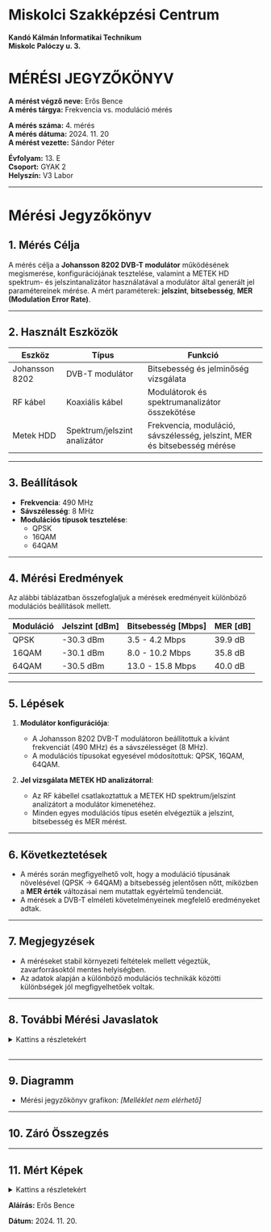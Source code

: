 # Miskolci Szakképzési Centrum  
**Kandó Kálmán Informatikai Technikum**  
**Miskolc Palóczy u. 3.**

# MÉRÉSI JEGYZŐKÖNYV

**A mérést végző neve:** Erős Bence  
**A mérés tárgya:** Frekvencia vs. moduláció mérés


**A mérés száma:** 4. mérés  
**A mérés dátuma:** 2024. 11. 20  
**A mérést vezette:** Sándor Péter  

**Évfolyam:** 13. E  
**Csoport:** GYAK 2  
**Helyszín:** V3 Labor 

---

# Mérési Jegyzőkönyv

## 1. Mérés Célja
A mérés célja a **Johansson 8202 DVB-T modulátor** működésének megismerése, konfigurációjának tesztelése, valamint a METEK HD spektrum- és jelszintanalizátor használatával a modulátor által generált jel paramétereinek mérése. A mért paraméterek: **jelszint**, **bitsebesség**, **MER (Modulation Error Rate)**.

---

## 2. Használt Eszközök

| Eszköz                     | Típus                       | Funkció                                           |
|----------------------------|-----------------------------|---------------------------------------------------|
| Johansson 8202             | DVB-T modulátor            | Bitsebesség és jelminőség vizsgálata              |
| RF kábel                   | Koaxiális kábel            | Modulátorok és spektrumanalizátor összekötése     |
| Metek HDD                  | Spektrum/jelszint analizátor| Frekvencia, moduláció, sávszélesség, jelszint, MER és bitsebesség mérése |

---

## 3. Beállítások
- **Frekvencia**: 490 MHz  
- **Sávszélesség**: 8 MHz  
- **Modulációs típusok tesztelése**:  
  - QPSK  
  - 16QAM  
  - 64QAM  

---

## 4. Mérési Eredmények
Az alábbi táblázatban összefoglaljuk a mérések eredményeit különböző modulációs beállítások mellett.

| **Moduláció** | **Jelszint [dBm]** | **Bitsebesség [Mbps]** | **MER [dB]** |
|---------------|---------------------|------------------------|--------------|
| QPSK          | -30.3 dBm          | 3.5 - 4.2 Mbps        | 39.9 dB      |
| 16QAM         | -30.1 dBm          | 8.0 - 10.2 Mbps       | 35.8 dB      |
| 64QAM         | -30.5 dBm          | 13.0 - 15.8 Mbps      | 40.0 dB      |

---

## 5. Lépések
1. **Modulátor konfigurációja**:
   - A Johansson 8202 DVB-T modulátoron beállítottuk a kívánt frekvenciát (490 MHz) és a sávszélességet (8 MHz).  
   - A modulációs típusokat egyesével módosítottuk: QPSK, 16QAM, 64QAM.

2. **Jel vizsgálata METEK HD analizátorral**:
   - Az RF kábellel csatlakoztattuk a METEK HD spektrum/jelszint analizátort a modulátor kimenetéhez.  
   - Minden egyes modulációs típus esetén elvégeztük a jelszint, bitsebesség és MER mérést.  

---

## 6. Következtetések
- A mérés során megfigyelhető volt, hogy a moduláció típusának növelésével (QPSK → 64QAM) a bitsebesség jelentősen nőtt, miközben a **MER érték** változásai nem mutattak egyértelmű tendenciát.  
- A mérések a DVB-T elméleti követelményeinek megfelelő eredményeket adtak.

---

## 7. Megjegyzések
- A méréseket stabil környezeti feltételek mellett végeztük, zavarforrásoktól mentes helyiségben.  
- Az adatok alapján a különböző modulációs technikák közötti különbségek jól megfigyelhetőek voltak.

---

## 8. További Mérési Javaslatok

<details>   

<summary>Kattins a részletekért</summary>   

<h1>Mérési Javaslatok</h1>

    <h2>1. Szélsőséges Jelszint Tesztelése</h2>
    <ul>
        <li><strong>Cél:</strong> Vizsgálni, hogyan viselkedik a rendszer különböző jelszint értékek mellett.</li>
        <li><strong>Lépések:</strong>
            <ol>
                <li>Állítsuk be a jelszintet az RF kimeneten szélsőségesen alacsony és magas értékekre (pl. -60 dBm, -20 dBm).</li>
                <li>Mérjük meg a bitsebességet és a MER-t a kiválasztott modulációs típusok mellett.</li>
            </ol>
        </li>
        <li><strong>Elvárt eredmények:</strong> Magasabb jelszintnél stabilabb adatátvitel, alacsonyabb jelszintnél romló MER és csökkenő bitsebesség.</li>
    </ul>

    <hr>

    <h2>2. Szűkebb és Szélesebb Sávszélesség Hatásai</h2>
    <ul>
        <li><strong>Cél:</strong> Megvizsgálni a sávszélesség változtatásának hatását a jel minőségére és teljesítményére.</li>
        <li><strong>Lépések:</strong>
            <ol>
                <li>Állítsuk be a sávszélességet különböző értékekre (pl. 6 MHz, 7 MHz, 8 MHz).</li>
                <li>Rögzítsük a jelszintet, MER-t és a bitsebességet.</li>
            </ol>
        </li>
        <li><strong>Elvárt eredmények:</strong> Szélesebb sávszélességnél nagyobb bitsebesség, de csökkenhet a MER.</li>
    </ul>

    <hr>

    <h2>3. Zavarforrások Hatása</h2>
    <ul>
        <li><strong>Cél:</strong> Meghatározni, hogy a közeli rádiófrekvenciás zavarok hogyan befolyásolják a jelek minőségét.</li>
        <li><strong>Lépések:</strong>
            <ol>
                <li>Helyezzünk egy zavarforrást (pl. másik RF jeladó) a vizsgált frekvencia közelébe.</li>
                <li>Mérjük meg a jelszintet, MER-t és a bitsebességet különböző távolságokból.</li>
            </ol>
        </li>
        <li><strong>Elvárt eredmények:</strong> Zavarforrás jelenléte csökkentheti a MER-t és növelheti a hibaarányt.</li>
    </ul>

    <hr>

    <h2>4. Moduláció Stabilitásának Vizsgálata Időfüggvényében</h2>
    <ul>
        <li><strong>Cél:</strong> Tesztelni, hogy hosszabb időtartam alatt mennyire stabil a jel különböző modulációs típusok esetén.</li>
        <li><strong>Lépések:</strong>
            <ol>
                <li>Állítsuk be az eszközt egy modulációs típusra (pl. 64QAM).</li>
                <li>Mérjünk jelszintet, MER-t és bitsebességet óránként legalább 12 órán keresztül.</li>
            </ol>
        </li>
        <li><strong>Elvárt eredmények:</strong> Stabil rendszer esetén a paramétereknek változatlannak kell maradniuk.</li>
    </ul>

    <hr>

    <h2>5. Szomszédos Csatornák Vizsgálata</h2>
    <ul>
        <li><strong>Cél:</strong> Megérteni, hogyan befolyásolja a szomszédos csatornák jelenléte a méréseket.</li>
        <li><strong>Lépések:</strong>
            <ol>
                <li>Aktiváljunk egy szomszédos csatornán (pl. 482 MHz vagy 498 MHz) másik DVB-T jelet.</li>
                <li>Mérjük meg a főcsatorna (490 MHz) paramétereit.</li>
            </ol>
        </li>
        <li><strong>Elvárt eredmények:</strong> Növekvő interferencia esetén csökkenhet a MER és romolhat a jel minősége.</li>
    </ul>

    <hr>

    <h2>6. Jelkésleltetés Vizsgálata</h2>
    <ul>
        <li><strong>Cél:</strong> Ellenőrizni a rendszer válaszidejét különböző beállítások mellett.</li>
        <li><strong>Lépések:</strong>
            <ol>
                <li>Állítsunk be eltérő modulációkat és sávszélességeket.</li>
                <li>Mérjük meg a jelkésleltetést (pl. speciális analizátorral vagy műszerekkel).</li>
            </ol>
        </li>
        <li><strong>Elvárt eredmények:</strong> A sávszélesség és moduláció változtatása hatással lehet a késleltetésre.</li>
    </ul>

    <hr>

    <h2>7. Hőmérséklet Hatásának Vizsgálata</h2>
    <ul>
        <li><strong>Cél:</strong> Megérteni, hogyan befolyásolja a környezeti hőmérséklet a rendszer teljesítményét.</li>
        <li><strong>Lépések:</strong>
            <ol>
                <li>Végezze el a méréseket különböző hőmérsékleteken (pl. 0°C, 25°C, 30°C).</li>
                <li>Rögzítse a jelszint, MER és bitsebesség értékeket.</li>
            </ol>
        </li>
        <li><strong>Elvárt eredmények:</strong> Szélsőséges hőmérsékleteken csökkenhet a rendszer stabilitása.</li>
    </ul>  

</details>

<br>

---

## 9. Diagramm
- Mérési jegyzőkönyv grafikon: *[Melléklet nem elérhető]*  

---

## 10. Záró Összegzés


---

## 11. Mért Képek

<details>
<summary>Kattins a részletekért</summary>

<br>

<img src="https://erosbence27.github.io/jegyzokonyv/image/munkakep1.jpg"/>

<br>

<img src="https://erosbence27.github.io/jegyzokonyv/image/frekik.bmp"/>

<br>

<img src="https://erosbence27.github.io/jegyzokonyv/image/qpsk_meter.bmp"/>

<br>

<img src="https://erosbence27.github.io/jegyzokonyv/image/qpsk_bit.bmp"/>

<br>

<img src="https://erosbence27.github.io/jegyzokonyv/image/16qam_meter.bmp"/>

<br>

<img src="https://erosbence27.github.io/jegyzokonyv/image/16qam_meter.bmp"/>

<br>

<img src="https://erosbence27.github.io/jegyzokonyv/image/64qam_meter.bmp"/>

<br>

<img src="https://erosbence27.github.io/jegyzokonyv/image/64qam_bit.bmp"/>

<br>

</details>

**Aláírás:** Erős Bence

**Dátum:** 2024. 11. 20.